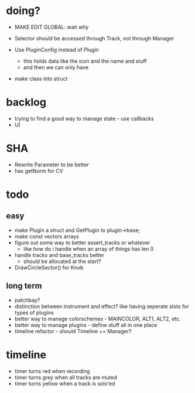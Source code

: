 # doing?
- MAKE EDIT GLOBAL: wait why
- Selector should be accessed through Track, not through Manager
- Use PluginConfig instead of Plugin
    - this holds data like the icon and the name and stuff
    - and then we can only have 

- make class into struct


































# backlog
- trying to find a good way to manage state - use callbacks
- UI



# SHA
- Rewrite Parameter to be better
- has getNorm for CV

# todo
## easy
- make Plugin a struct and GetPlugin to plugin->base;
- make const vectors arrays
- figure out some way to better assert_tracks or whatever
    - like how do i handle when an array of things has len 0
- handle tracks and base_tracks better
    - should be allocated at the start?
- DrawCircleSector() for Knob


## long term
- patchbay?
- distinction between instrument and effect? like having seperate slots for types of plugins
- better way to manage colorschemes - MAINCOLOR, ALT1, ALT2, etc.
- better way to manage plugins - define stuff all in one place
- timeline refactor - should Timeline == Manager?

# timeline
- timer turns red when recording
- timer turns grey when all tracks are muted
- timer turns yellow when a track is solo'ed
